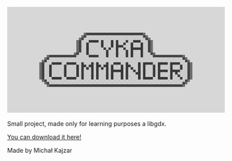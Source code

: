 ![# CykaCommander](https://github.com/SamukiPL/cykacommander/blob/master/logo.png?raw=true)

Small project, made only for learning purposes a libgdx.

[You can download it here!](https://play.google.com/store/apps/details?id=me.samuki.cykacommander)

Made by Michał Kajzar
